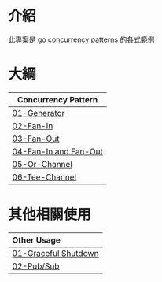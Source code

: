 # 介紹

此專案是 go concurrency patterns 的各式範例

# 大綱


| Concurrency Pattern                          |
|----------------------------------------------|
 | [01-Generator](./01-generator)               | 
 | [02-Fan-In](./02-fan-in)                     | 
 | [03-Fan-Out](./03-fan-out)                   | 
 | [04-Fan-In and Fan-Out](./04-fan-in-fan-out) |
 | [05-Or-Channel](./05-or-channel)             |
 | [06-Tee-Channel](./06-tee-channel)           |

# 其他相關使用

| Other Usage                                 |
|:--------------------------------------------|
| [01-Graceful Shutdown](./other/01-graceful) | 
| [02-Pub/Sub](./other/02-pub-sub)            | 